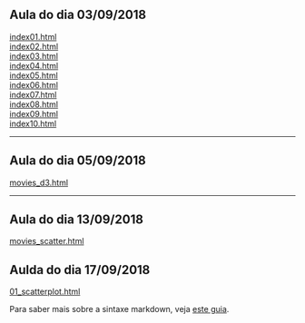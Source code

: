 ## Aula do dia 03/09/2018

[index01.html](basic/index01.html)<br>
[index02.html](basic/index02.html)<br>
[index03.html](basic/index03.html)<br>
[index04.html](basic/index04.html)<br>
[index05.html](basic/index05.html)<br>
[index06.html](basic/index06.html)<br>
[index07.html](basic/index07.html)<br>
[index08.html](basic/index08.html)<br>
[index09.html](basic/index09.html)<br>
[index10.html](basic/index10.html)<br>

---
## Aula do dia 05/09/2018
[movies_d3.html](d3_intro/movies_d3.html)<br>

---
## Aula do dia 13/09/2018
[movies_scatter.html](d3_scale/movies_scatter.html)<br>

## Aulda do dia 17/09/2018
[01_scatterplot.html](d3_update/01_scatterplot.html) 


Para saber mais sobre a sintaxe markdown, veja [este guia](https://guides.github.com/features/mastering-markdown/).
